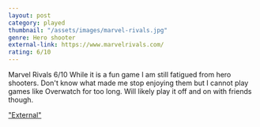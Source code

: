 ```yaml
---
layout: post
category: played
thumbnail: "/assets/images/marvel-rivals.jpg"
genre: Hero shooter
external-link: https://www.marvelrivals.com/
rating: 6/10
---
```

Marvel Rivals
6/10
While it is a fun game I am still fatigued from hero shooters. Don't know what made me stop enjoying them but I cannot play games like Overwatch for too long. Will likely play it off and on with friends though.

["External"](https://www.marvelrivals.com/)